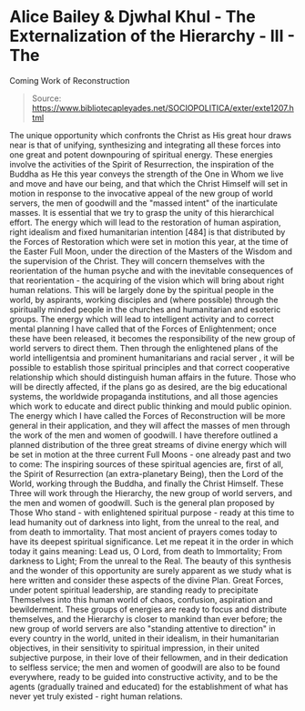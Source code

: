 # Alice Bailey & Djwhal Khul - The Externalization of the Hierarchy - III - The
Coming Work of Reconstruction

> Source: https://www.bibliotecapleyades.net/SOCIOPOLITICA/exter/exte1207.html

The unique opportunity which confronts the Christ as His great hour draws near is that of unifying, synthesizing and integrating all these forces into one great and potent downpouring of spiritual energy. These energies involve the activities of the Spirit of Resurrection, the inspiration of the Buddha as He this year conveys the strength of the One in Whom we live and move and have our being, and that which the Christ Himself will set in motion in response to the invocative appeal of the new group of world servers, the men of goodwill and the "massed intent" of the inarticulate masses. It is essential that we try to grasp the unity of this hierarchical effort.
The energy which will lead to the restoration of human aspiration, right idealism and fixed humanitarian intention [484] is that distributed by the Forces of Restoration which were set in motion this year, at the time of the Easter Full Moon, under the direction of the Masters of the Wisdom and the supervision of the Christ. They will concern themselves with the reorientation of the human psyche and with the inevitable consequences of that reorientation - the acquiring of the vision which will bring about right human relations. This will be largely done by the spiritual people in the world, by aspirants, working disciples and (where possible) through the spiritually minded people in the churches and humanitarian and esoteric groups.
The energy which will lead to intelligent activity and to correct mental planning I have called that of the Forces of Enlightenment; once these have been released, it becomes the responsibility of the new group of world servers to direct them. Then through the enlightened plans of the world intelligentsia and prominent humanitarians and racial server , it will be possible to establish those spiritual principles and that correct cooperative relationship which should distinguish human affairs in the future. Those who will be directly affected, if the plans go as desired, are the big educational systems, the worldwide propaganda institutions, and all those agencies which work to educate and direct public thinking and mould public opinion.
The energy which I have called the Forces of Reconstruction will be more general in their application, and they will affect the masses of men through the work of the men and women of goodwill. I have therefore outlined a planned distribution of the three great streams of divine energy which will be set in motion at the three current Full Moons - one already past and two to come:
The inspiring sources of these spiritual agencies are, first of all, the Spirit of Resurrection (an extra-planetary Being), then the Lord of the World, working through the Buddha, and finally the Christ Himself. These Three will work through the Hierarchy, the new group of world servers, and the men and women of goodwill. Such is the general plan proposed by Those Who stand - with enlightened spiritual purpose - ready at this time to lead humanity out of darkness into light, from the unreal to the real, and from death to immortality. That most ancient of prayers comes today to have its deepest spiritual significance. Let me repeat it in the order in which today it gains meaning:
Lead us, O Lord, from death to Immortality; From darkness to Light; From the unreal to the Real.
The beauty of this synthesis and the wonder of this opportunity are surely apparent as we study what is here written and consider these aspects of the divine Plan. Great Forces, under potent spiritual leadership, are standing ready to precipitate Themselves into this human world of chaos, confusion, aspiration and bewilderment. These groups of energies are ready to focus and distribute themselves, and the Hierarchy is closer to mankind than ever before; the new group of world servers are also "standing attentive to direction" in every country in the world, united in their idealism, in their humanitarian objectives, in their sensitivity to spiritual impression, in their united subjective purpose, in their love of their fellowmen, and in their dedication to selfless service; the men and women of goodwill are also to be found everywhere, ready to be guided into constructive activity, and to be the agents (gradually trained and educated) for the establishment of what has never yet truly existed - right human relations.
